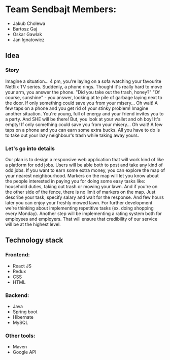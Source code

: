 # Team Sendbajt Members:
- Jakub Cholewa
- Bartosz Gaj
- Oskar Gawlak
- Jan Ignatowicz

## Idea
### Story
Imagine a situation... 4 pm, you're laying on a sofa watching your favourite Netflix TV series. Suddenly, a phone rings. Thought it's really hard to move your arm, you answer the phone. "Did you take out the trash, honey?" "Of course, sunshine" - you answer, looking at te pile of garbage laying next to the door. If only something could save you from your misery... Oh wait! A few taps on a phone and you get rid of your stinky problem!  Imagine another situation. You're young, full of energy and your friend invites you to a party. And SHE will be there! But, you look at your wallet and oh boy! It's empty! If only something could save you from your misery... Oh wait! A few taps on a phone and you can earn some extra bucks. All you have to do is to take out your lazy neighbour's trash while taking away yours. 

### Let's go into details
Our plan is to design a responsive web application that will work kind of like a platform for odd jobs. Users will be able both to post and take any kind of odd jobs. If you want to earn some extra money, you can explore the map of your nearest neighbourhood. Markers on the map will let you know about the people interested in paying you for doing some easy tasks like: household duties, taking out trash or mowing your lawn.  And if you're on the other side of the fence, there is no limit of markers on the map. Just describe your task, specify salary and wait for the response. And few hours later you can enjoy your freshly mowed lawn.
For further development we're thinking about implementing repetitive tasks (ex. doing shopping every Monday).
Another step will be implementing a rating system both for employees and employers. That will ensure that credibility of our service will be at the highest level.

## Technology stack
### Frontend:
- React JS
- Redux
- CSS
- HTML

### Backend:
- Java
- Spring boot
- Hibernate
- MySQL

### Other tools:
- Maven
- Google API
